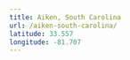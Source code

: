 ```yaml
---
title: Aiken, South Carolina
url: /aiken-south-carolina/
latitude: 33.557
longitude: -81.707
---
```

